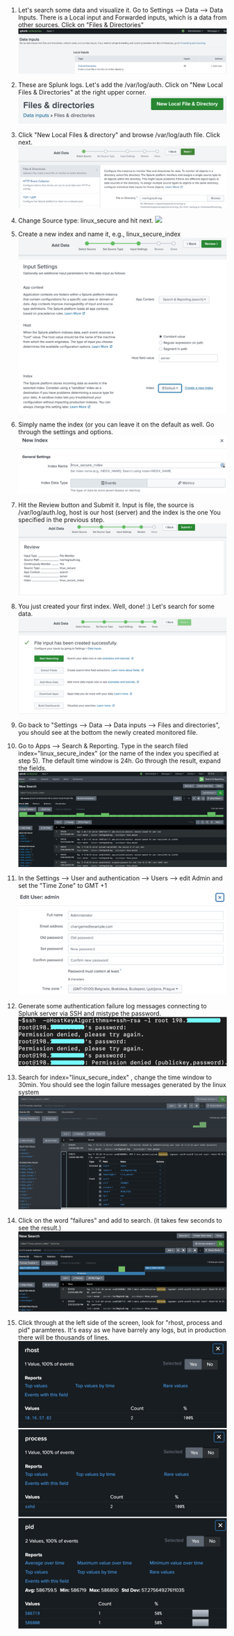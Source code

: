 1. Let's search some data and visualize it. Go to Settings --> Data --> Data Inputs. There is a Local input and Forwarded inputs, which is a data from other sources. Click on "Files & Directories"
![](attachments/datainput_files_and_directories.png)

2. These are Splunk logs. Let's add the /var/log/auth. Click on "New Local Files & Directories" at the right upper corner.
![](attachments/new_local_files.png)

3. Click "New Local Files & directory" and browse /var/log/auth file. Click next.
![](attachments/varlogauth.png)

4. Change Source type: linux_secure and hit next.
![](attachments/linux_secure)

5. Create a new index and name it, e.g., linux_secure_index
![](attachments/create_new_index.png)

6. Simply name the index (or you can leave it on the default as well. Go through the settings and options.
![](attachments/linux_secure_index.png)

7. Hit the Review button and Submit it. Input is file, the source is /var/log/auth.log, host is our host (server) and the index is the one You specified in the previous step.
![](attachments/review.png)

8. You just created your first index. Well, done! :) Let's search for some data.
![](attachments/file_input_created.png)

9. Go back to "Settings --> Data --> Data inputs --> Files and directories", you should see at the bottom the newly created monitored file.

10. Go to Apps --> Search & Reporting. Type in the search filed index="linux_secure_index" (or the name of the index you specified at step 5). The default time window is 24h. Go through the result, expand the fields.
![](attachments/search01.png)

11. In the Settings --> User and authentication --> Users --> edit Admin and set the "Time Zone" to GMT +1
![](attachments/admin_timezone.png)

12. Generate some authentication failure log messages connecting to Splunk server via SSH and mistype the password.
![](attachments/failed_ssh.png)

13. Search for index="linux_secure_index" , change the time window to 30min. You should see the login failure messages generated by the linux system
![](attachments/login_failure1.png)

14. Click on the word "failures" and add to search. (it takes few seconds to see the result.)
![](attachments/login_failure2.png)

15. Click through at the left side of the screen, look for "rhost, process and pid" paramteres. It's easy as we have barrely any logs, but in production there will be thousands of lines.
![](attachments/rhost.png)
![](attachments/process.png)
![](attachments/pid.png)

